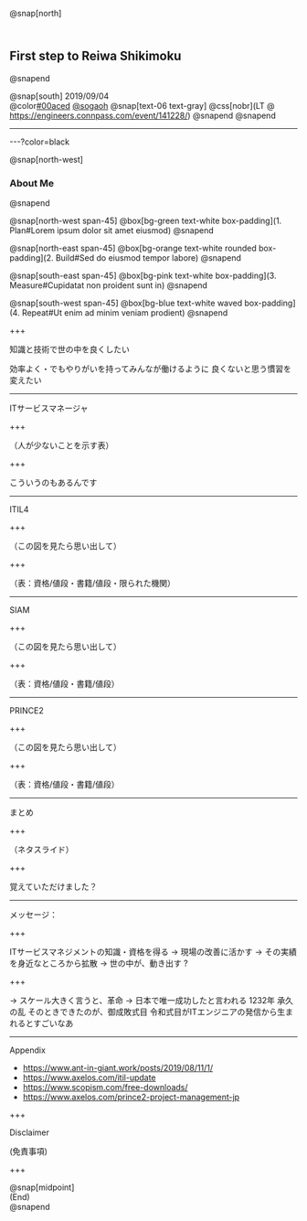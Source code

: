 @snap[north]
## <br>First step to Reiwa Shikimoku
@snapend

@snap[south]
2019/09/04  
@color[#00aced](@fa[twitter-square]) [@sogaoh](http://twitter.com/sogaoh)
@snap[text-06 text-gray]
@css[nobr](LT @ https://engineers.connpass.com/event/141228/)
@snapend
@snapend

---

<!--（１枚絵で自己紹介）-->

---?color=black

@snap[north-west]
### About Me 
<!-- ![sogaoh-bio](/20190904-LateSummer-IndependentResearch-LT/img/sogaoh-bio.png) -->
@snapend

@snap[north-west span-45]
@box[bg-green text-white box-padding](1. Plan#Lorem ipsum dolor sit amet eiusmod)
@snapend

@snap[north-east span-45]
@box[bg-orange text-white rounded box-padding](2. Build#Sed do eiusmod tempor labore)
@snapend

@snap[south-east span-45]
@box[bg-pink text-white box-padding](3. Measure#Cupidatat non proident sunt in)
@snapend

@snap[south-west span-45]
@box[bg-blue text-white waved box-padding](4. Repeat#Ut enim ad minim veniam prodient)
@snapend

+++

知識と技術で世の中を良くしたい

効率よく・でもやりがいを持ってみんなが働けるように
良くないと思う慣習を変えたい

---

ITサービスマネージャ

+++

（人が少ないことを示す表）

+++

こういうのもあるんです
<!-- スライドは公開するのでご安心を -->

---

ITIL4

+++

（この図を見たら思い出して）

+++

（表：資格/値段・書籍/値段・限られた機関）

---

SIAM

+++

（この図を見たら思い出して）

+++

（表：資格/値段・書籍/値段）

---

PRINCE2

+++

（この図を見たら思い出して）

+++

（表：資格/値段・書籍/値段）

---

まとめ

+++

（ネタスライド）

+++

覚えていただけました？

---

メッセージ：

+++

ITサービスマネジメントの知識・資格を得る
→ 現場の改善に活かす 
→ その実績を身近なところから拡散
→ 世の中が、動き出す ?

+++

→ スケール大きく言うと、革命
→ 日本で唯一成功したと言われる 1232年 承久の乱
そのときできたのが、御成敗式目
令和式目がITエンジニアの発信から生まれるとすごいなあ

---

Appendix

- https://www.ant-in-giant.work/posts/2019/08/11/1/
- https://www.axelos.com/itil-update
- https://www.scopism.com/free-downloads/
- https://www.axelos.com/prince2-project-management-jp


+++

Disclaimer

(免責事項)

+++

@snap[midpoint]  
(End)  
@snapend
